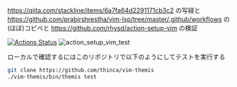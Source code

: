 https://qiita.com/stackline/items/6a7fa64d2291171cb3c2 の写経と
https://github.com/prabirshrestha/vim-lsp/tree/master/.github/workflows の(ほぼ)コピペと
https://github.com/rhysd/action-setup-vim の検証

[![Actions Status](https://github.com/softoika/fizzbuzz.vim/workflows/mac_neovim/badge.svg)](https://github.com/softoika/fizzbuzz.vim/actions?query=workflow%3Amac_neovim)
![action_setup_vim_test](https://github.com/softoika/fizzbuzz.vim/workflows/action_setup_vim_test/badge.svg)

ローカルで確認するにはこのリポジトリで以下のようにしてテストを実行する
```bash
git clone https://github.com/thinca/vim-themis
./vim-themis/bin/themis test
```
